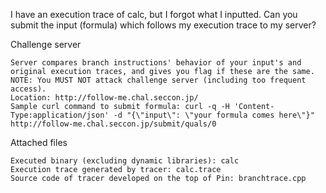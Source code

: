 I have an execution trace of calc, but I forgot what I inputted. Can you submit the input (formula) which follows my execution trace to my server?

Challenge server

    Server compares branch instructions' behavior of your input's and original execution traces, and gives you flag if these are the same.
    NOTE: You MUST NOT attack challenge server (including too frequent access).
    Location: http://follow-me.chal.seccon.jp/
    Sample curl command to submit formula: curl -q -H 'Content-Type:application/json' -d "{\"input\": \"your formula comes here\"}" http://follow-me.chal.seccon.jp/submit/quals/0

Attached files

    Executed binary (excluding dynamic libraries): calc
    Execution trace generated by tracer: calc.trace
    Source code of tracer developed on the top of Pin: branchtrace.cpp
